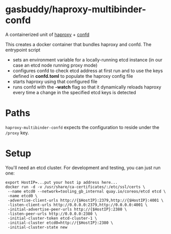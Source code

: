 gasbuddy/haproxy-multibinder-confd
==================================

A containerized unit of [haproxy](http://www.haproxy.org/) +
[confd](https://github.com/kelseyhightower/confd)

This creates a docker container that bundles haproxy and confd. The entrypoint script
- sets an environment variable for a locally-running etcd instance (in our case an etcd node running proxy mode)
- configures confd to check etcd address at first run and to use the keys defined in **confd.toml** to populate the haproxy config file
- starts haproxy using that configured file
- runs confd with the **-watch** flag so that it dynamically reloads haproxy every time a change in the specified etcd keys is detected

Paths
=====
`haproxy-multibinder-confd` expects the configuration to reside under the `/proxy` key.

Setup
=====

You'll need an etcd cluster. For development and testing, you can just
run one:

```
export HostIP=...put your host ip address here...
docker run -d -v /usr/share/ca-certificates/:/etc/ssl/certs \
 --name etcd0 --network=tooling_gb_internal quay.io/coreos/etcd etcd \
 -name etcd0 \
 -advertise-client-urls http://{$HostIP}:2379,http://{$HostIP}:4001 \
 -listen-client-urls http://0.0.0.0:2379,http://0.0.0.0:4001 \
 -initial-advertise-peer-urls http://{$HostIP}:2380 \
 -listen-peer-urls http://0.0.0.0:2380 \
 -initial-cluster-token etcd-cluster-1 \
 -initial-cluster etcd0=http://{$HostIP}:2380 \
 -initial-cluster-state new
```
